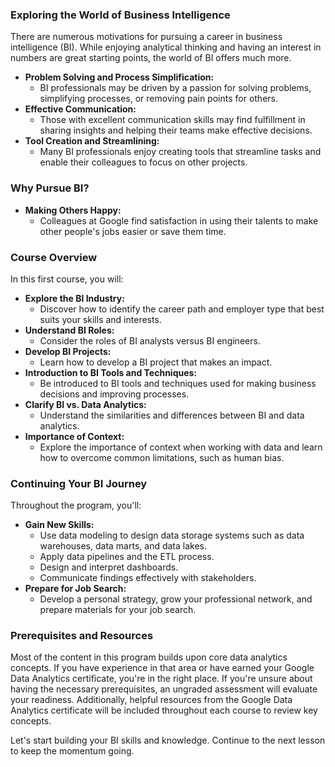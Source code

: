 ### Exploring the World of Business Intelligence

There are numerous motivations for pursuing a career in business intelligence (BI). While enjoying analytical thinking and having an interest in numbers are great starting points, the world of BI offers much more.

- **Problem Solving and Process Simplification:**
  - BI professionals may be driven by a passion for solving problems, simplifying processes, or removing pain points for others.
- **Effective Communication:**
  - Those with excellent communication skills may find fulfillment in sharing insights and helping their teams make effective decisions.
- **Tool Creation and Streamlining:**
  - Many BI professionals enjoy creating tools that streamline tasks and enable their colleagues to focus on other projects.

### Why Pursue BI?

- **Making Others Happy:**
  - Colleagues at Google find satisfaction in using their talents to make other people's jobs easier or save them time.
  
### Course Overview

In this first course, you will:

- **Explore the BI Industry:**
  - Discover how to identify the career path and employer type that best suits your skills and interests.
- **Understand BI Roles:**
  - Consider the roles of BI analysts versus BI engineers.
- **Develop BI Projects:**
  - Learn how to develop a BI project that makes an impact.
- **Introduction to BI Tools and Techniques:**
  - Be introduced to BI tools and techniques used for making business decisions and improving processes.
- **Clarify BI vs. Data Analytics:**
  - Understand the similarities and differences between BI and data analytics.
- **Importance of Context:**
  - Explore the importance of context when working with data and learn how to overcome common limitations, such as human bias.

### Continuing Your BI Journey

Throughout the program, you'll:

- **Gain New Skills:**
  - Use data modeling to design data storage systems such as data warehouses, data marts, and data lakes.
  - Apply data pipelines and the ETL process.
  - Design and interpret dashboards.
  - Communicate findings effectively with stakeholders.
- **Prepare for Job Search:**
  - Develop a personal strategy, grow your professional network, and prepare materials for your job search.

### Prerequisites and Resources

Most of the content in this program builds upon core data analytics concepts. If you have experience in that area or have earned your Google Data Analytics certificate, you're in the right place. If you're unsure about having the necessary prerequisites, an ungraded assessment will evaluate your readiness. Additionally, helpful resources from the Google Data Analytics certificate will be included throughout each course to review key concepts.

Let's start building your BI skills and knowledge. Continue to the next lesson to keep the momentum going.
